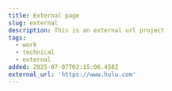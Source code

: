 ```yaml
---
title: External page
slug: external
description: This is an external url project
tags:
  - work
  - technical
  - external
added: 2025-07-07T02:15:06.458Z
external_url: 'https://www.hulu.com'
---
```


